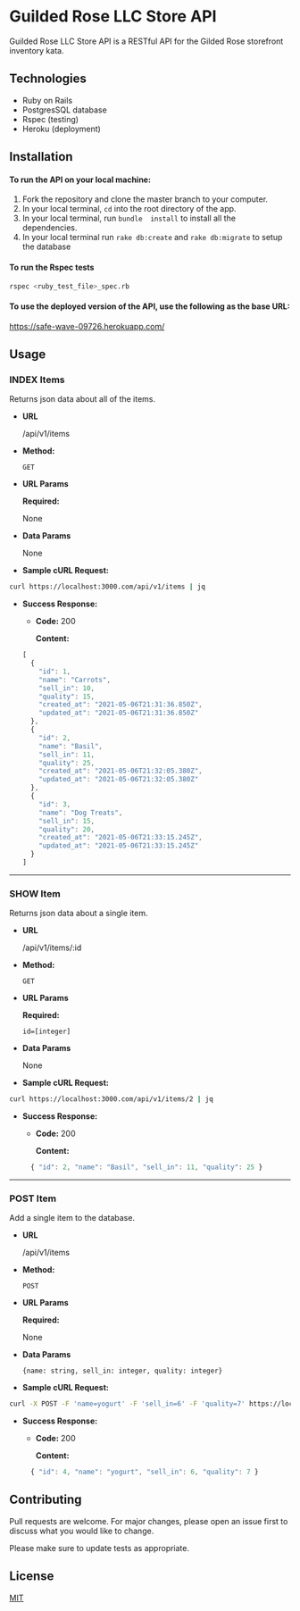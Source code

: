 # Guilded Rose LLC Store API

Guilded Rose LLC Store API is a RESTful API for the Gilded Rose storefront inventory kata. 

## Technologies
* Ruby on Rails
* PostgresSQL database
* Rspec (testing)
* Heroku (deployment)

## Installation

#### To run the API on your local machine:
1. Fork the repository and clone the master branch to your computer.
2. In your local terminal, ```cd``` into the root directory of the app.
3. In your local terminal, run ```bundle 
install``` to install all the dependencies.
4. In your local terminal run ```rake db:create``` and ```rake db:migrate``` to setup the database 
#### To  run the Rspec tests


```bash
rspec <ruby_test_file>_spec.rb
```

#### To use the deployed version of the API, use the following as the base URL:

 https://safe-wave-09726.herokuapp.com/ 



## Usage

### INDEX Items

  Returns json data about all of the items.

* **URL**

  /api/v1/items

* **Method:**

  `GET`
  
*  **URL Params**

   **Required:**
 
   None

* **Data Params**

  None
* **Sample cURL Request:**

```bash
curl https://localhost:3000.com/api/v1/items | jq
```

* **Success Response:**

  * **Code:** 200
 
    **Content:**
  ```javascript
  [
    {
      "id": 1,
      "name": "Carrots",
      "sell_in": 10,
      "quality": 15,
      "created_at": "2021-05-06T21:31:36.850Z",
      "updated_at": "2021-05-06T21:31:36.850Z"
    },
    {
      "id": 2,
      "name": "Basil",
      "sell_in": 11,
      "quality": 25,
      "created_at": "2021-05-06T21:32:05.380Z",
      "updated_at": "2021-05-06T21:32:05.380Z"
    },
    {
      "id": 3,
      "name": "Dog Treats",
      "sell_in": 15,
      "quality": 20,
      "created_at": "2021-05-06T21:33:15.245Z",
      "updated_at": "2021-05-06T21:33:15.245Z"
    }
  ]
  ```


---
### SHOW Item

  Returns json data about a single item.

* **URL**

  /api/v1/items/:id

* **Method:**

  `GET`
  
*  **URL Params**

   **Required:**
 
   `id=[integer]`

* **Data Params**

  None
* **Sample cURL Request:**

```bash
curl https://localhost:3000.com/api/v1/items/2 | jq
```


* **Success Response:**

  * **Code:** 200
 
    **Content:**
  ```javascript
    { "id": 2, "name": "Basil", "sell_in": 11, "quality": 25 }
  ```

---
### POST Item

  Add a single item to the database.

* **URL**

  /api/v1/items

* **Method:**

  `POST`
  
*  **URL Params**

   **Required:**
 
   None

* **Data Params**

  `{name: string, sell_in: integer, quality: integer}`
* **Sample cURL Request:**

```bash
curl -X POST -F 'name=yogurt' -F 'sell_in=6' -F 'quality=7' https://localhost:3000/api/v1/items | jq
```

* **Success Response:**

  * **Code:** 200
 
    **Content:**
  ```javascript
    { "id": 4, "name": "yogurt", "sell_in": 6, "quality": 7 }
  ```
 


## Contributing
Pull requests are welcome. For major changes, please open an issue first to discuss what you would like to change.

Please make sure to update tests as appropriate.

## License
[MIT](https://choosealicense.com/licenses/mit/)
